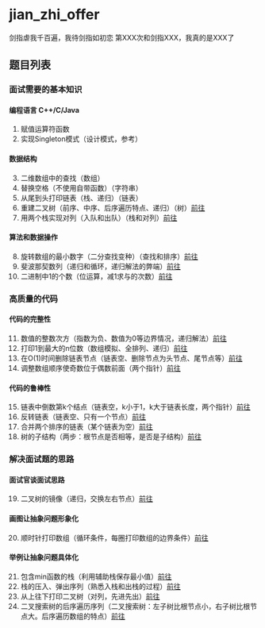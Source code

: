 # jian_zhi_offer
剑指虐我千百遍，我待剑指如初恋
第XXX次和剑指XXX，我真的是XXX了
## 题目列表
### 面试需要的基本知识
#### 编程语言 C++/C/Java
1. 赋值运算符函数
2. 实现Singleton模式（设计模式，参考）
#### 数据结构
3. 二维数组中的查找（数组）
4. 替换空格（不使用自带函数）（字符串）
5. 从尾到头打印链表（栈、递归）（链表）
6. 重建二叉树（前序、中序、后序遍历特点、递归）（树）<a href="src/chapter2/T6ReConstructBinaryTree.java"  target="_blank">前往</a>
7. 用两个栈实现对列（入队和出队）（栈和对列）<a href="src/chapter2/T7TwoStackToQueue.java"  target="_blank">前往</a>
#### 算法和数据操作
8. 旋转数组的最小数字（二分查找变种）（查找和排序）<a href="src/chapter2/T8MinNumberInRotateArray.java"  target="_blank">前往</a>
9. 斐波那契数列（递归和循环，递归解法的弊端）<a href="src/chapter2/T9Fibonacci.java"  target="_blank">前往</a>
10. 二进制中1的个数（位运算，减1求与的次数）<a href="src/chapter2/T10NumberOf1.java"  target="_blank">前往</a>
### 高质量的代码
#### 代码的完整性
11. 数值的整数次方（指数为负、数值为0等边界情况，递归解法）<a href="src/chapter3/T11Power.java"  target="_blank">前往</a>
12. 打印1到最大的n位数（数组模拟、全排列、递归）<a href="src/chapter3/T12PrintOneToNthDigits.java"  target="_blank">前往</a>
13. 在O(1)时间删除链表节点（链表空、删除节点为头节点、尾节点等）<a href="src/chapter3/T13DeleteNode.java"  target="_blank">前往</a>
14. 调整数组顺序使奇数位于偶数前面（两个指针）<a href="src/chapter3/T14ReorderOddEven.java"  target="_blank">前往</a>
#### 代码的鲁棒性
15. 链表中倒数第k个结点（链表空，k小于1，k大于链表长度，两个指针）<a href="src/chapter3/T15FindKthToTail.java"  target="_blank">前往</a>
16. 反转链表（链表空、只有一个节点）<a href="src/chapter3/T16ReverseList.java"  target="_blank">前往</a>
17. 合并两个排序的链表（某个链表为空）<a href="src/chapter3/T17MergeList.java"  target="_blank">前往</a>
18. 树的子结构（两步：根节点是否相等，是否是子结构）<a href="src/chapter3/T18HasSubtree.java"  target="_blank">前往</a>
### 解决面试题的思路
#### 面试官谈面试思路
19. 二叉树的镜像（递归，交换左右节点）<a href="src/chapter4/T19MirrorBinaryTree.java"  target="_blank">前往</a>
#### 画图让抽象问题形象化
20. 顺时针打印数组（循环条件，每圈打印数组的边界条件）<a href="src/chapter4/T20PrintMatrixClockWisely.java"  target="_blank">前往</a>
#### 举例让抽象问题具体化
21. 包含min函数的栈（利用辅助栈保存最小值）<a href="src/chapter4/T21MinStack.java"  target="_blank">前往</a>
22. 栈的压入、弹出序列（熟悉入栈和出栈的过程）<a href="src/chapter4/T22IsPopOrder.java"  target="_blank">前往</a>
23. 从上往下打印二叉树（对列，先进先出）<a href="src/chapter4/T23PrintFromTopToBottom.java"  target="_blank">前往</a>
24. 二叉搜索树的后序遍历序列（二叉搜索树：左子树比根节点小，右子树比根节点大。后序遍历数组的特点）<a href="src/chapter4/T24VerifySequenceOfBST.java"  target="_blank">前往</a>